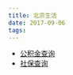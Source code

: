 ```yaml
---
title: 北京生活
date: 2017-09-06
tags:
---
```



- [公积金查询](http://www.bjgjj.gov.cn/ywxtgn/201606/t20160623_3924.html)
- [社保查询](http://www.bjrbj.gov.cn/csibiz/indinfo/login.jsp)
